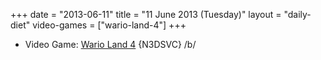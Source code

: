 +++
date = "2013-06-11"
title = "11 June 2013 (Tuesday)"
layout = "daily-diet"
video-games = ["wario-land-4"]
+++


* Video Game: [Wario Land 4](/video-games/wario-land-4) {N3DSVC} /b/
